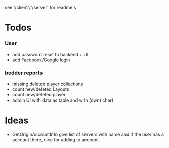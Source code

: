 see '/client'/'/server' for readme's



# Todos


### User
- add password reset to backend + UI
- add Facebook/Google login

### bedder reports
- missing deleted player collections
- count new/deleted Layouts
- count new/deleted player
- admin UI with data as table and with (own) chart  

# Ideas
- GetOriginAccountInfo give list of servers with name and if the user has a account there, nice for adding to account 
